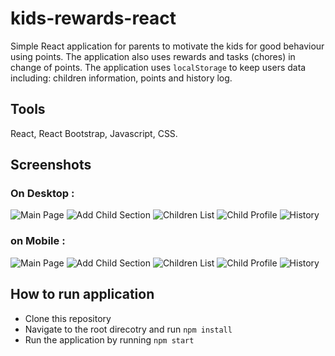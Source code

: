 # kids-rewards-react

Simple React application for parents to motivate the kids for good behaviour using points. The application also uses rewards and tasks (chores) in change of points.
The application uses `localStorage` to keep users data including: children information, points and history log.

## Tools

React, React Bootstrap, Javascript, CSS.

## Screenshots

### On Desktop :

![Main Page](https://raw.githubusercontent.com/sara-kamel/kids-rewards-react/8147aadb584be797d38ac8edd94602cf6c4f65ff/src/assets/screenshots/desktop/1.png "Main Page")
![Add Child Section](https://raw.githubusercontent.com/sara-kamel/kids-rewards-react/8147aadb584be797d38ac8edd94602cf6c4f65ff/src/assets/screenshots/desktop/2.png "Add Child Section")
![Children List](https://raw.githubusercontent.com/sara-kamel/kids-rewards-react/8147aadb584be797d38ac8edd94602cf6c4f65ff/src/assets/screenshots/desktop/4.png "Children List")
![Child Profile](https://raw.githubusercontent.com/sara-kamel/kids-rewards-react/8147aadb584be797d38ac8edd94602cf6c4f65ff/src/assets/screenshots/desktop/5.png "Child Profile")
![History](https://raw.githubusercontent.com/sara-kamel/kids-rewards-react/8147aadb584be797d38ac8edd94602cf6c4f65ff/src/assets/screenshots/desktop/6.png "History")

### on Mobile :

![Main Page](https://raw.githubusercontent.com/sara-kamel/kids-rewards-react/8147aadb584be797d38ac8edd94602cf6c4f65ff/src/assets/screenshots/mobile/mobile%201.png "Main Page")
![Add Child Section](https://raw.githubusercontent.com/sara-kamel/kids-rewards-react/8147aadb584be797d38ac8edd94602cf6c4f65ff/src/assets/screenshots/mobile/mobile%202.png "Add Child Section")
![Children List](https://raw.githubusercontent.com/sara-kamel/kids-rewards-react/8147aadb584be797d38ac8edd94602cf6c4f65ff/src/assets/screenshots/mobile/mobile%203.png "Children List")
![Child Profile](https://raw.githubusercontent.com/sara-kamel/kids-rewards-react/8147aadb584be797d38ac8edd94602cf6c4f65ff/src/assets/screenshots/mobile/mobile%204.png "Child Profile")
![History](https://raw.githubusercontent.com/sara-kamel/kids-rewards-react/8147aadb584be797d38ac8edd94602cf6c4f65ff/src/assets/screenshots/mobile/mobile%205.png "History")

## How to run application

- Clone this repository
- Navigate to the root direcotry and run `npm install`
- Run the application by running `npm start`

